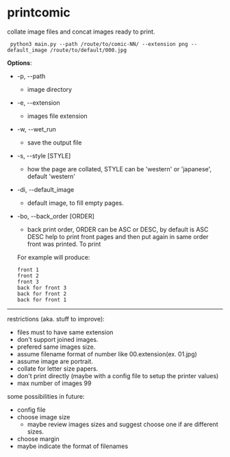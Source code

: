 # printcomic
collate image files and concat images ready to print.

```
 python3 main.py --path /route/to/comic-NN/ --extension png --default_image /route/to/default/000.jpg
```

**Options**:
* -p, --path
   * image directory
* -e, --extension
   * images file extension
* -w, --wet_run
   * save the output file
* -s, --style [STYLE]
   * how the page are collated, STYLE can be 'western' or 'japanese', default 'western'
* -di, --default_image
   * default image, to fill empty pages.
* -bo, --back_order [ORDER]
   * back print order, ORDER can be ASC or DESC, by default is ASC
   DESC help to print front pages and then put again in same order front was printed.
   To print 
   
   For example will produce:
   
     ```
     front 1
     front 2
     front 3
     back for front 3
     back for front 2
     back for front 1
     ```

---
restrictions (aka. stuff to improve):
- files must to have same extension
- don't support joined images.
- prefered same images size.
- assume filename format of number like 00.extension(ex. 01.jpg)
- assume image are portrait.
- collate for letter size papers.
- don't print directly (maybe with a config file to setup the printer values)
- max number of images 99

some possibilities in future:
- config file
- choose image size
   - maybe review images sizes and suggest choose one if are different sizes.
- choose margin
- maybe indicate the format of filenames
